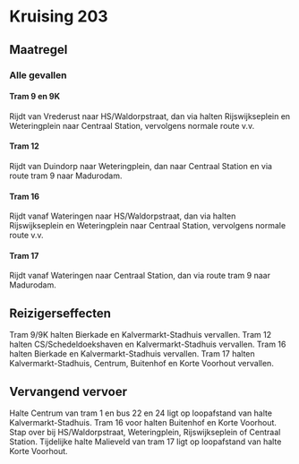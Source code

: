 # Kruising 203
## Maatregel
### Alle gevallen

#### Tram 9 en 9K
Rijdt van Vrederust naar HS/Waldorpstraat, dan via halten Rijswijkseplein en Weteringplein naar Centraal Station, vervolgens normale route v.v.

#### Tram 12
Rijdt van Duindorp naar Weteringplein, dan naar Centraal Station en via route tram 9 naar Madurodam.

#### Tram 16
Rijdt vanaf Wateringen naar HS/Waldorpstraat, dan via halten Rijswijkseplein en Weteringplein naar Centraal Station, vervolgens normale route v.v.

#### Tram 17
Rijdt vanaf Wateringen naar Centraal Station, dan via route tram 9 naar Madurodam.

## Reizigerseffecten
Tram 9/9K halten Bierkade en Kalvermarkt-Stadhuis vervallen.
Tram 12 halten CS/Schedeldoekshaven en Kalvermarkt-Stadhuis vervallen.
Tram 16 halten Bierkade en Kalvermarkt-Stadhuis vervallen.
Tram 17 halten Kalvermarkt-Stadhuis, Centrum, Buitenhof en Korte Voorhout vervallen.

## Vervangend vervoer
Halte Centrum van tram 1 en bus 22 en 24 ligt op loopafstand van halte Kalvermarkt-Stadhuis.
Tram 16 voor halten Buitenhof en Korte Voorhout. Stap over bij HS/Waldorpstraat, Weteringplein, Rijswijkseplein of Centraal Station.
Tijdelijke halte Malieveld van tram 17 ligt op loopafstand van halte Korte Voorhout.